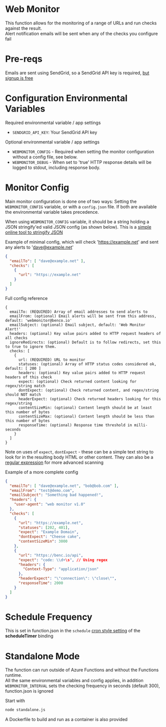 # Web Monitor
This function allows for the monitoring of a range of URLs and run checks against the result.  
Alert notification emails will be sent when any of the checks you configure fail

# Pre-reqs
Emails are sent using SendGrid, so a SendGrid API key is required, [but signup is free](https://signup.sendgrid.com/)

# Configuration Environmental Variables
Required environmental variable / app settings
- `SENDGRID_API_KEY`: Your SendGrid API key

Optional environmental variable / app settings
- `WEBMONITOR_CONFIG` - Required when setting the monitor configuration without a config file, see below.
- `WEBMONITOR_DEBUG` - When set to 'true' HTTP response details will be logged to stdout, including response body.

# Monitor Config
Main monitor configuration is done one of two ways: Setting the `WEBMONITOR_CONFIG` variable, or with a `config.json` file. If both are available the environmental variable takes precedence. 

When using `WEBMONITOR_CONFIG` variable, it should be a string holding a JSON stringify'ed valid JSON config (as shown below). This is a [simple online tool to stringify JSON](https://onlinetexttools.com/json-stringify-text)

Example of minimal config, which will check 'https://example.net' and sent any alerts to 'dave@example.net'
```json
{
  "emailTo": [ "dave@example.net" ],
  "checks": [
    {
      "url": "https://example.net"
    }
  ]
}
```

Full config reference
```text
{
  emailTo: (REQUIRED) Array of email addresses to send alerts to
  emailFrom: (optional) Email alerts will be sent from this address, default: 'webmonitor@benco.io'
  emailSubject: (optional) Email subject, default: 'Web Monitor Alert!'
  headers: (optional) Key value pairs added to HTTP request headers of all checks
  ignoreRedirects: (optional) Default is to follow redirects, set this to true to ignore them.
  checks: [
    {
      url: (REQUIRED) URL to monitor
      statuses: (optional) Array of HTTP status codes considered ok, default: [ 200 ]
      headers: (optional) Key value pairs added to HTTP request headers of this check
      expect: (optional) Check returned content looking for regex/string match
      dontExpect: (optional) Check returned content, and regex/string should NOT match 
      headerExpect: (optional) Check returned headers looking for this regex/string
      contentSizeMin: (optional) Content length should be at least this number of bytes
      contentSizeMax: (optional) Content length should be less than this number of bytes
      responseTime: (optional) Response time threshold in milli-seconds
    }
  ]
}
```

Note on uses of `expect`, `dontExpect` - these can be a simple text string to look for in the resulting body HTML or other content. They can also be a [regular expression](https://developer.mozilla.org/en-US/docs/Web/JavaScript/Guide/Regular_Expressions) for more advanced scanning

Example of a more complete config
```json
{
  "emailTo": [ "dave@example.net", "bob@bob.com" ],
  "emailFrom": "test@demo.com",
  "emailSubject": "Something bad happened!",
  "headers": {
    "user-agent": "web monitor v1.0"
  },
  "checks": [
    {
      "url": "https://example.net",
      "statuses": [202, 401],
      "expect": "Example Domain",
      "dontExpect": "Cheese cake",
      "contentSizeMin": 3000
    },
    {
      "url": "https://benc.io/api",
      "expect": "code: \\d+\s", // Using regex
      "headers": {
        "Context-Type": "application/json"
      },
      "headerExpect": "\"connection\": \"close\"",
      "responseTime": 2000
    }
  ]
}
```

# Schedule Frequency
This is set in function.json in the `schedule` [cron style setting](https://docs.microsoft.com/en-us/azure/azure-functions/functions-bindings-timer?tabs=javascript) of the **scheduleTimer** binding

# Standalone Mode
The function can run outside of Azure Functions and without the Functions runtime.  
All the same environmental variables and config applies, in addition `WEBMONITOR_INTERVAL` sets the checking frequency in seconds (default 300), function.json is ignored

Start with 
```bash
node standalone.js
```

A Dockerfile to build and run as a container is also provided
